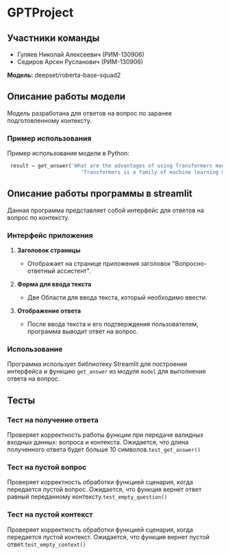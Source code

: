 # GPTProject
## Участники команды

- Гуляев Николай Алексеевич (РИМ-130906)
- Седиров Арсен Русланович (РИМ-130906)

**Модель:** deepset/roberta-base-squad2


## Описание работы модели

Модель разработана для ответов на вопрос по заранее подготовленному контексту.

### Пример использования

Пример использования модели в Python:

```python
 result = get_answer('What are the advantages of using Transformers models?',
                        'Transformers is a family of machine learning models that represent a significant step forward in natural language processing. They provide outstanding performance in tasks such as machine translation, question-answer system, text summarization and more. The advantages of using Transformers models include high accuracy, the ability to learn from large amounts of data, and the ability to apply to various text processing tasks. These models have also become the basis for many state-of-the-art NLP solutions.')

```


## Описание работы программы в streamlit

Данная программа представляет собой интерфейс для ответов на вопрос по контексту. 

### Интерфейс приложения

1. **Заголовок страницы**
   - Отображает на странице приложения заголовок "Вопросно-ответный ассистент".

2. **Форма для ввода текста**
   - Две Области для ввода текста, который необходимо ввести.

3. **Отображение ответа**
   - После ввода текста и его подтверждения пользователем, программа выводит ответ на вопрос.

### Использование

Программа использует библиотеку Streamlit для построения интерфейса и функцию `get_answer` из модуля `model` для выполнения ответа на вопрос.

## Тесты

### Тест на получение ответа

Проверяет корректность работы функции при передаче валидных входных данных: вопроса и контекста. Ожидается, что длина полученного ответа будет больше 10 символов.`test_get_answer()`

### Тест на пустой вопрос

Проверяет корректность обработки функцией сценария, когда передается пустой вопрос. Ожидается, что функция вернет ответ равный переданному контексту.`test_empty_question()`

### Тест на пустой контекст

Проверяет корректность обработки функцией сценария, когда передается пустой контекст. Ожидается, что функция вернет пустой ответ.`test_empty_context()`

